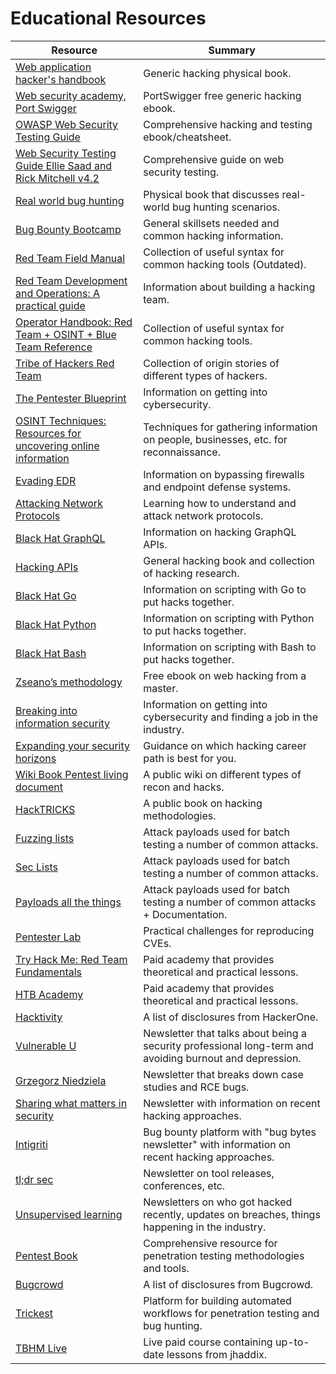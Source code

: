 # Educational Resources

| **Resource** | **Summary** |
|--------------|-------------|
| [Web application hacker's handbook](https://amzn.to/4c2WAF6) | Generic hacking physical book. |
| [Web security academy, Port Swigger](https://portswigger.net/web-security) | PortSwigger free generic hacking ebook. |
| [OWASP Web Security Testing Guide](https://owasp.org/www-project-web-security-testing-guide/) | Comprehensive hacking and testing ebook/cheatsheet. |
| [Web Security Testing Guide Ellie Saad and Rick Mitchell v4.2](https://owasp.org/www-project-web-security-testing-guide/v42/) | Comprehensive guide on web security testing. |
| [Real world bug hunting](https://amzn.to/3VsWnFM) | Physical book that discusses real-world bug hunting scenarios. |
| [Bug Bounty Bootcamp](https://amzn.to/3Ksqqar) | General skillsets needed and common hacking information. |
| [Red Team Field Manual](https://amzn.to/4aU7Hz3) | Collection of useful syntax for common hacking tools (Outdated). |
| [Red Team Development and Operations: A practical guide](https://amzn.to/4aK8se1) | Information about building a hacking team. |
| [Operator Handbook: Red Team + OSINT + Blue Team Reference](https://amzn.to/3KwyZ46) | Collection of useful syntax for common hacking tools. |
| [Tribe of Hackers Red Team](https://amzn.to/3VrF1sN) | Collection of origin stories of different types of hackers. |
| [The Pentester Blueprint](https://amzn.to/3VwnGiI) | Information on getting into cybersecurity. |
| [OSINT Techniques: Resources for uncovering online information](https://amzn.to/3Vs3YUX) | Techniques for gathering information on people, businesses, etc. for reconnaissance. |
| [Evading EDR](https://amzn.to/3VwnJLq) | Information on bypassing firewalls and endpoint defense systems. |
| [Attacking Network Protocols](https://amzn.to/3VqUQjE) | Learning how to understand and attack network protocols. |
| [Black Hat GraphQL](https://amzn.to/3V2g7i8) | Information on hacking GraphQL APIs. |
| [Hacking APIs](https://amzn.to/3wTJifp) | General hacking book and collection of hacking research. |
| [Black Hat Go](https://amzn.to/4bLtbQa) | Information on scripting with Go to put hacks together. |
| [Black Hat Python](https://amzn.to/4bLcCDN) | Information on scripting with Python to put hacks together. |
| [Black Hat Bash](https://nostarch.com/black-hat-bash) | Information on scripting with Bash to put hacks together. |
| [Zseano’s methodology](https://www.bugbountyhunter.com/methodology/zseanos-methodology.pdf) | Free ebook on web hacking from a master. |
| [Breaking into information security](https://amzn.to/4bOnYqS) | Information on getting into cybersecurity and finding a job in the industry. |
| [Expanding your security horizons](https://amzn.to/3XaqmDJ) | Guidance on which hacking career path is best for you. |
| [Wiki Book Pentest living document](https://github.com/nixawk/pentest-wiki/blob/master/Books/README.md) | A public wiki on different types of recon and hacks. |
| [HackTRICKS](https://book.hacktricks.xyz/welcome/readme) | A public book on hacking methodologies. |
| [Fuzzing lists](https://github.com/secfigo/Awesome-Fuzzing) | Attack payloads used for batch testing a number of common attacks. |
| [Sec Lists](https://github.com/danielmiessler/SecLists) | Attack payloads used for batch testing a number of common attacks. |
| [Payloads all the things](https://github.com/swisskyrepo/PayloadsAllTheThings) | Attack payloads used for batch testing a number of common attacks + Documentation. |
| [Pentester Lab](https://pentesterlab.com/) | Practical challenges for reproducing CVEs. |
| [Try Hack Me: Red Team Fundamentals](https://tryhackme.com/module/red-team-fundamentals) | Paid academy that provides theoretical and practical lessons. |
| [HTB Academy](https://academy.hackthebox.com/) | Paid academy that provides theoretical and practical lessons. |
| [Hacktivity](https://hackerone.com/hacktivity/overview?queryString=disclosed%3Atrue&sortField=latest_disclosable_activity_at&sortDirection=DESC&pageIndex=0) | A list of disclosures from HackerOne. |
| [Vulnerable U](https://vulnu.mattjay.com/) | Newsletter that talks about being a security professional long-term and avoiding burnout and depression. |
| [Grzegorz Niedziela](https://members.bugbountyexplained.com/premium/) | Newsletter that breaks down case studies and RCE bugs. |
| [Sharing what matters in security](https://securib.ee/newsletter/) | Newsletter with information on recent hacking approaches. |
| [Intigriti](https://www.intigriti.com/) | Bug bounty platform with "bug bytes newsletter" with information on recent hacking approaches. |
| [tl;dr sec](https://tldrsec.com/) | Newsletter on tool releases, conferences, etc. |
| [Unsupervised learning](https://danielmiessler.com/subscribe) | Newsletters on who got hacked recently, updates on breaches, things happening in the industry. |
| [Pentest Book](https://pentestbook.six2dez.com/) | Comprehensive resource for penetration testing methodologies and tools. |
| [Bugcrowd](https://bugcrowd.com/crowdstream) | A list of disclosures from Bugcrowd. |
| [Trickest](https://trickest.com/) | Platform for building automated workflows for penetration testing and bug hunting. |
| [TBHM Live](https://tbhmlive.com/) | Live paid course containing up-to-date lessons from jhaddix. |
